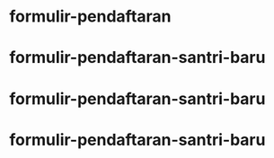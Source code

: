 # formulir-pendaftaran
# formulir-pendaftaran-santri-baru
# formulir-pendaftaran-santri-baru
# formulir-pendaftaran-santri-baru
